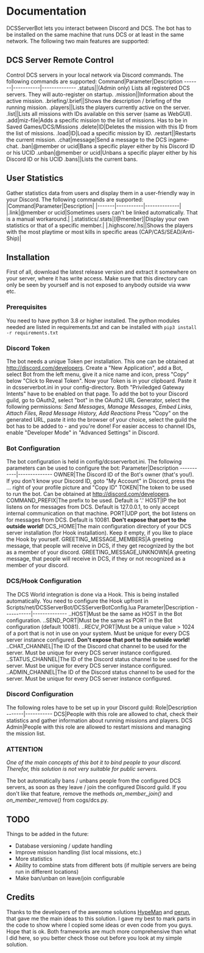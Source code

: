 # Documentation
DCSServerBot lets you interact between Discord and DCS.
The bot has to be installed on the same machine that runs DCS or at least in the same network.
The following two main features are supported:

## DCS Server Remote Control
Control DCS servers in your local network via Discord commands.
The following commands are supported:
Command|Parameter|Description
-------|-----------|--------------
.status||(Admin only) Lists all registered DCS servers. They will auto-register on startup.
.mission||Information about the active mission.
.briefing/.brief||Shows the description / briefing of the running mission.
.players||Lists the players currently active on the server.
.list||Lists all missions with IDs available on this server (same as WebGUI).
.add|miz-file|Adds a specific mission to the list of missions. Has to be in Saved Games/DCS/Missions
.delete|ID|Deletes the mission with this ID from the list of missions.
.load|ID|Load a specific mission by ID.
.restart||Restarts the current mission.
.chat|message|Send a message to the DCS ingame-chat.
.ban|@member or ucid|Bans a specific player either by his Discord ID or his UCID
.unban|@member or ucid|Unbans a specific player either by his Discord ID or his UCID
.bans||Lists the current bans.

## User Statistics
Gather statistics data from users and display them in a user-friendly way in your Discord.
The following commands are supported:
|Command|Parameter|Description|
|-------|-----------|--------------|
|.link|@member or ucid|Sometimes users can't be linked automatically. That is a manual workaround.|
|.statistics/.stats|[@member]|Display your own statistics or that of a specific member.|
|.highscore/.hs||Shows the players with the most playtime or most kills in specific areas (CAP/CAS/SEAD/Anti-Ship)|

## Installation
First of all, download the latest release version and extract it somewhere on your server, where it has write access.
Make sure that this directory can only be seen by yourself and is not exposed to anybody outside via www etc.

### Prerequisites
You need to have python 3.8 or higher installed.
The python modules needed are listed in requirements.txt and can be installed with ```pip3 install -r requirements.txt```

### Discord Token
The bot needs a unique Token per installation. This one can be obtained at http://discord.com/developers.
Create a "New Application", add a Bot, select Bot from the left menu, give it a nice name and icon, press "Copy" below "Click to Reveal Token".
Now your Token is in your clipboard. Paste it in dcsserverbot.ini in your config-directory.
Both "Priviledged Gateway Intents" have to be enabled on that page.
To add the bot to your Discord guild, go to OAuth2, select "bot" in the OAuth2 URL Generator, select the following permissions:
_Send Messages, Manage Messages, Embed Links, Attach Files, Read Message History, Add Reactions_
Press "Copy" on the generated URL, paste it into the browser of your choice, select the guild the bot has to be added to - and you're done!
For easier access to channel IDs, enable "Developer Mode" in "Advanced Settings" in Discord.

### Bot Configuration
The bot configuration is held in config/dcsserverbot.ini. The following parameters can be used to configure the bot:
Parameter|Description
-----------|--------------
OWNER|The Discord ID of the Bot's owner (that's you!). If you don't know your Discord ID, goto "My Account" in Discord, press the ... right of your profile picture and "Copy ID"
TOKEN|The token to be used to run the bot. Can be obtained at http://discord.com/developers.
COMMAND_PREFIX|The prefix to be used. Default is '.'
HOST|IP the bot listens on for messages from DCS. Default is 127.0.0.1, to only accept internal communication on that machine.
PORT|UDP port, the bot listens on for messages from DCS. Default is 10081. **__Don't expose that port to the outside world!__**
DCS_HOME|The main configuration directory of your DCS server installation (for Hook installation). Keep it empty, if you like to place the Hook by yourself.
GREETING_MESSAGE_MEMBERS|A greeting message, that people will receive in DCS, if they get recognized by the bot as a member of your discord.
GREETING_MESSAGE_UNKNOWN|A greeting message, that people will receive in DCS, if they or not recognized as a member of your discord.

### DCS/Hook Configuration
The DCS World integration is done via a Hook. This is being installed automatically.
You need to configure the Hook upfront in Scripts/net/DCSServerBot/DCSServerBotConfig.lua
Parameter|Description
-----------|--------------
..HOST|Must be the same as HOST in the Bot configuration.
..SEND_PORT|Must be the same as PORT in the Bot configuration (default 10081).
..RECV_PORT|Must be a unique value > 1024 of a port that is not in use on your system. Must be unique for every DCS server instance configured. **__Don't expose that port to the outside world!__**
..CHAT_CHANNEL|The ID of the Discord chat channel to be used for the server. Must be unique for every DCS server instance configured.
..STATUS_CHANNEL|The ID of the Discord status channel to be used for the server. Must be unique for every DCS server instance configured.
..ADMIN_CHANNEL|The ID of the Discord status channel to be used for the server. Must be unique for every DCS server instance configured.

### Discord Configuration
The following roles have to be set up in your Discord guild:
Role|Description
-------|-----------
DCS|People with this role are allowed to chat, check their statistics and gather information about running missions and players.
DCS Admin|People with this role are allowed to restart missions and managing the mission list.

### **ATTENTION**
_One of the main concepts of this bot it to bind people to your discord. Therefor, this solution is not very suitable for public servers._

The bot automatically bans / unbans people from the configured DCS servers, as soon as they leave / join the configured Discord guild.
If you don't like that feature, remove the methods _on_member_join()_ and _on_member_remove()_ from cogs/dcs.py.

## TODO
Things to be added in the future:
* Database versioning / update handling
* Improve mission handling (list local missions, etc.)
* More statistics
* Ability to combine stats from different bots (if multiple servers are being run in different locations)
* Make ban/unban on leave/join configurable

## Credits
Thanks to the developers of the awesome solutions [HypeMan](https://github.com/robscallsign/HypeMan) and [perun](https://github.com/szporwolik/perun), that gave me the main ideas to this solution.
I gave my best to mark parts in the code to show where I copied some ideas or even code from you guys. Hope that is ok.
Both frameworks are much more comprehensive than what I did here, so you better check those out before you look at my simple solution.
